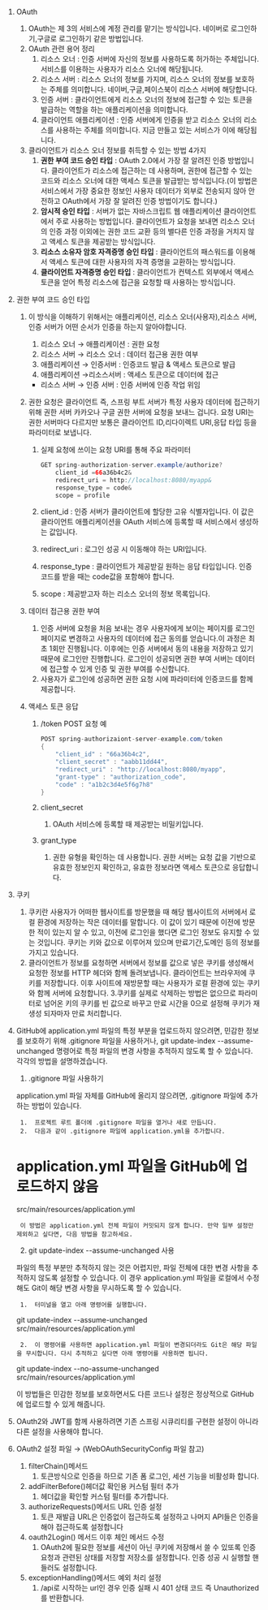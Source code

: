 1. OAuth
    1. OAuth는 제 3의 서비스에 계정 관리를 맡기는 방식입니다. 네이버로 로그인하기,구글로 로그인하기 같은 방법입니다.
    2. OAuth 관련 용어 정리
        1. 리소스 오너 : 인증 서버에 자신의 정보를 사용하도록 허가하는 주체입니다. 서비스를 이용하는 사용자가 리소스 오너에 해당됩니다.
        2. 리소스 서버 : 리소스 오너의 정보를 가지며, 리소스 오너의 정보를 보호하는 주체를 의미합니다. 네이버,구글,페이스북이 리소스 서버에 해당합니다.
        3. 인증 서버 : 클라이언트에게 리소스 오너의 정보에 접근할 수 있는 토큰을 발급하는 역할을 하는 애플리케이션을 의미합니다.
        4. 클라이언트 애플리케이션 : 인증 서버에게 인증을 받고 리소스 오너의 리소스를 사용하는 주체를 의미합니다. 지금 만들고 있는 서비스가 이에 해당됩니다.
    3. 클라이언트가 리소스 오너 정보를 취득할 수 있는 방법 4가지
        1. **권한 부여 코드 승인 타입** : OAuth 2.0에서 가장 잘 알려진 인증 방법입니다. 클라이언트가 리소스에 접근하는 데 사용하며, 권한에 접근할 수 있는 코드와 리소스 오너에 대한 액세스 토큰을 발급받는 방식입니다.(이 방법은 서비스에서 가장 중요한 정보인 사용자 데이터가 외부로 전송되지 않아 안전하고 OAuth에서 가장 잘 알려진 인증 방법이기도 합니다.)
        2. **암시적 승인 타입** : 서버가 없는 자바스크립트 웹 애플리케이션 클라이언트에서 주로 사용하는 방법입니다. 클라이언트가 요청을 보내면 리소스 오너의 인증 과정 이외에는 권한 코드 교환 등의 별다른 인증 과정을 거치지 않고 액세스 토큰을 제공받는 방식입니다.
        3. **리소스 소유자 암호 자격증명 승인 타입** : 클라이언트의 패스워드를 이용해서 액세스 토큰에 대한 사용자의 자격 증명을 교환하는 방식입니다.
        4. **클라이언트 자격증명 승인 타입** : 클라이언트가 컨텍스트 외부에서 액세스 토큰을 얻어 특정 리소스에 접근을 요청할 때 사용하는 방식입니다.
2. 권한 부여 코드 승인 타입
    1. 이 방식을 이해하기 위해서는 애플리케이션, 리소스 오너(사용자),리소스 서버, 인증 서버가 어떤 순서가 인증을 하는지 알아야합니다.
        1. 리소스 오너 → 애플리케이션 : 권한 요청
        2. 리소스 서버 → 리소스 오너 : 데이터 접근용 권한 여부
        3. 애플리케이션 → 인증서버 : 인증코드 발급 & 액세스 토큰으로 발급
        4. 애플리케이션 →리소스서버 : 액세스 토큰으로 데이터에 접근

        * 리소스 서버 → 인증 서버 : 인증 서버에 인증 작업 위임
    2. 권한 요청은 클라이언트 즉, 스프링 부트 서버가 특정 사용자 데이터에 접근하기 위해 권한 서버 카카오나 구글 권한 서버에 요청을 보내느 겁니다. 요청 URI는 권한 서버마다 다르지만 보통은 클라이언트 ID,리다이렉트 URI,응답 타입 등을 파라미터로 보냅니다.
        1. 실제 요청에 쓰이는 요청 URI를 통해 주요 파라미터

            ```java
            GET spring-authorization-server.example/authorize?
            	client_id =66a36b4c2&
            	redirect_uri = http://localhost:8080/myapp&
            	response_type = code&
            	scope = profile
            ```

        2. client_id : 인증 서버가 클라이언트에 할당한 고유 식별자입니다. 이 값은 클라이언트 애플리케이션을 OAuth 서비스에 등록할 때 서비스에서 생성하는 값입니다.
        3. redirect_uri : 로그인 성공 시 이동해야 하는 URI입니다.
        4. response_type : 클라이언트가 제공받길 원하는 응답 타입입니다. 인증 코드를 받을 때는 code값을 포함해야 합니다.
        5. scope : 제공받고자 하는 리소스 오너의 정보 목록입니다.
    3. 데이터 접근용 권한 부여
        1. 인증 서버에 요청을 처음 보내는 경우 사용자에게 보이는 페이지를 로그인 페이지로 변경하고 사용자의 데이터에 접근 동의를 얻습니다.이 과정은 최초 1회만 진행됩니다. 이후에는 인증 서버에서 동의 내용을 저장하고 있기 때문에 로그인만 진행합니다. 로그인이 성공되면 권한 부여 서버는 데이터에 접근할 수 있게 인증 및 권한 부여를 수신합니다.
        2. 사용자가 로그인에 성공하면 권한 요청 시에 파라미터에 인증코드를 함께 제공합니다.
    4. 액세스 토큰 응답
        1. /token POST 요청 예

            ```java
            POST spring-authorizaiont-server-example.com/token
            {
            	"client_id" : "66a36b4c2",
            	"client_secret" : "aabb11dd44",
            	"redirect_uri" : "http://localhost:8080/myapp",
            	"grant-type" : "authorization_code",
            	"code" : "a1b2c3d4e5f6g7h8"
            }
            ```

        2. client_secret
            1. OAuth 서비스에 등록할 때 제공받는 비밀키입니다.
        3. grant_type
            1. 권한 유형을 확인하는 데 사용합니다. 권한 서버는 요청 값을 기반으로 유효한 정보인지 확인하고, 유효한 정보라면 액세스 토큰으로 응답합니다.
3. 쿠키
    1. 쿠키란 사용자가 어떠한 웹사이트를 방문했을 때  해당 웹사이트의 서버에서 로컬 환경에 저장하는 작은 데이터를 말합니다. 이 값이 있기 때문에 이전에 방문한 적이 있는지 알 수 있고, 이전에 로그인을 했다면 로그인 정보도 유지할 수 있는 것입니다. 쿠키는 키와 값으로 이루어져 있으며 만료기간,도메인 등의 정보를 가지고 있습니다.
    2. 클라이언트가 정보를 요청하면 서버에서 정보를 값으로 넣은 쿠키를 생성해서 요청한 정보를 HTTP 헤더와 함께 돌려보냅니다. 클라이언트는 브라우저에 쿠키를 저장합니다. 이후 사이트에 재방문할 때는 사용자가 로컬 환경에 있는 쿠키와 함께 서버에 요청합니다.
    3.쿠키를 실제로 삭제하는 방법은 없으므로 파라미터로 넘어온 키의 쿠키를 빈 값으로 바꾸고 만료 시간을 0으로 설정해 쿠키가 재생성 되자마자 만료 처리합니다.

4. GitHub에 application.yml 파일의 특정 부분을 업로드하지 않으려면, 민감한 정보를 보호하기 위해 .gitignore 파일을 사용하거나, git update-index --assume-unchanged 명령어로 특정 파일의 변경 사항을 추적하지 않도록 할 수 있습니다. 각각의 방법을 설명하겠습니다.

    1. .gitignore 파일 사용하기

    application.yml 파일 자체를 GitHub에 올리지 않으려면, .gitignore 파일에 추가하는 방법이 있습니다.

        1.	프로젝트 루트 폴더에 .gitignore 파일을 열거나 새로 만듭니다.
        2.	다음과 같이 .gitignore 파일에 application.yml을 추가합니다.

    # application.yml 파일을 GitHub에 업로드하지 않음
    src/main/resources/application.yml



        이 방법은 application.yml 전체 파일이 커밋되지 않게 합니다. 만약 일부 설정만 제외하고 싶다면, 다음 방법을 참고하세요.

    2. git update-index --assume-unchanged 사용

    파일의 특정 부분만 추적하지 않는 것은 어렵지만, 파일 전체에 대한 변경 사항을 추적하지 않도록 설정할 수 있습니다. 이 경우 application.yml 파일을 로컬에서 수정해도 Git이 해당 변경 사항을 무시하도록 할 수 있습니다.

        1.	터미널을 열고 아래 명령어를 실행합니다.

    git update-index --assume-unchanged src/main/resources/application.yml


        2.	이 명령어를 사용하면 application.yml 파일이 변경되더라도 Git은 해당 파일을 무시합니다. 다시 추적하고 싶다면 아래 명령어를 사용하면 됩니다.

    git update-index --no-assume-unchanged src/main/resources/application.yml



    이 방법들은 민감한 정보를 보호하면서도 다른 코드나 설정은 정상적으로 GitHub에 업로드할 수 있게 해줍니다.

5. OAuth2와 JWT를 함께 사용하려면 기존 스프링 시큐리티를 구현한 설정이 아니라 다른 설정을 사용해야 합니다.

6. OAuth2 설정 파일 → (WebOAuthSecurityConfig 파일 참고)
    1. filterChain()메서드
        1. 토큰방식으로 인증을 하므로 기존 폼 로그인, 세션 기능을 비활성화 합니다.
    2. addFilterBefore()헤더값 확인용 커스텀 필터 추가
        1. 헤더값을 확인할 커스텀 필터를 추가합니다.
    3. authorizeRequests()메서드 URL 인증 설정
        1. 토큰 재발급 URL은 인증없이 접근하도록 설정하고 나머지 API들은 인증을 해야 접근하도록 설정합니다
    4. oauth2Login() 메서드 이후 체인 메서드 수정
        1. OAuth2에 필요한 정보를 세션이 아닌 쿠키에 저장해서 쓸 수 있또록 인증 요청과 관련된 상태를 저장할 저장소를 설정합니다. 인증 성공 시 실행할 핸들러도 설정합니다.
    5. exceptionHandling()메서드 예외 처리 설정
        1. /api로 시작하는 url인 경우 인증 실패 시 401 상태 코드 즉 Unauthorized를 반환합니다.